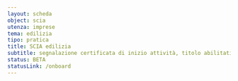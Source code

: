 ```yaml
---
layout: scheda
object: scia
utenza: imprese
tema: edilizia
tipo: pratica
title: SCIA edilizia
subtitle: segnalazione certificata di inizio attività, titolo abilitativo, pratica edilizia
status: BETA
statusLink: /onboard
---
```

